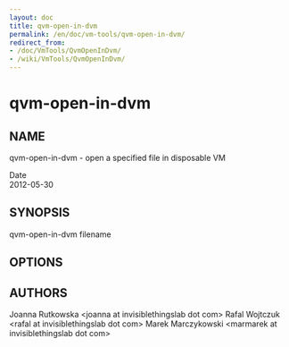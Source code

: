 ```yaml
---
layout: doc
title: qvm-open-in-dvm
permalink: /en/doc/vm-tools/qvm-open-in-dvm/
redirect_from:
- /doc/VmTools/QvmOpenInDvm/
- /wiki/VmTools/QvmOpenInDvm/
---
```


qvm-open-in-dvm
===============

NAME
----

qvm-open-in-dvm - open a specified file in disposable VM

Date  
2012-05-30

SYNOPSIS
--------

qvm-open-in-dvm filename

OPTIONS
-------

AUTHORS
-------

Joanna Rutkowska \<joanna at invisiblethingslab dot com\>
Rafal Wojtczuk \<rafal at invisiblethingslab dot com\>
Marek Marczykowski \<marmarek at invisiblethingslab dot com\>
